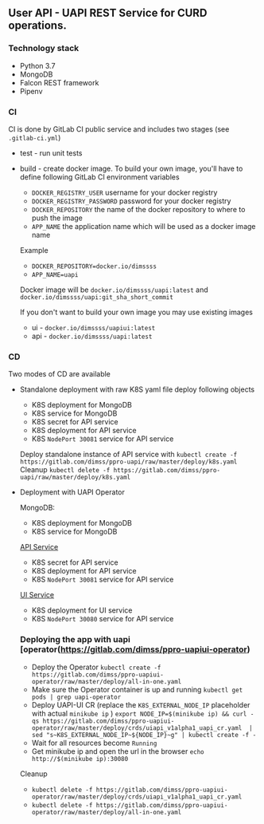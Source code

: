 ## User API - UAPI REST Service for CURD operations.

### Technology stack
- Python 3.7
- MongoDB
- Falcon REST framework
- Pipenv

### CI 
CI is done by GitLab CI public service and includes two stages (see `.gitlab-ci.yml`)
- test - run unit tests 
- build - create docker image. To build your own image, you'll have to define following GitLab CI environment variables
    - `DOCKER_REGISTRY_USER` username for your docker registry 
    - `DOCKER_REGISTRY_PASSWORD` password for your docker registry 
    - `DOCKER_REPOSITORY` the name of the docker repository to where to push the image
    - `APP_NAME` the application name which will be used as a docker image name
    
    Example 
     - `DOCKER_REPOSITORY=docker.io/dimssss`
     - `APP_NAME=uapi`
     
     Docker image will be `docker.io/dimssss/uapi:latest` and `docker.io/dimssss/uapi:git_sha_short_commit`
     
     If you don't want to build your own image you may use existing images
     - ui - `docker.io/dimssss/uapiui:latest`
     - api - `docker.io/dimssss/uapi:latest`

           
### CD 
Two modes of CD are available
- Standalone deployment with raw K8S yaml file deploy following objects
    - K8S deployment for MongoDB
    - K8S service for MongoDB
    - K8S secret for API service 
    - K8S deployment for API service 
    - K8S `NodePort 30081` service for API service

    Deploy standalone instance of API service with `kubectl create -f https://gitlab.com/dimss/ppro-uapi/raw/master/deploy/k8s.yaml`
    Cleanup `kubectl delete -f https://gitlab.com/dimss/ppro-uapi/raw/master/deploy/k8s.yaml`

- Deployment with UAPI Operator
    
    MongoDB: 
    - K8S deployment for MongoDB
    - K8S service for MongoDB
    
    [API Service](https://gitlab.com/dimss/ppro-uapi)
    - K8S secret for API service 
    - K8S deployment for API service 
    - K8S `NodePort 30081` service for API service

    [UI Service](https://gitlab.com/dimss/ppro-ui)
    - K8S deployment for UI service 
    - K8S `NodePort 30080` service for API service       
    
    ### Deploying the app with uapi [operator(https://gitlab.com/dimss/ppro-uapiui-operator)
    
    - Deploy the Operator `kubectl create -f https://gitlab.com/dimss/ppro-uapiui-operator/raw/master/deploy/all-in-one.yaml`
    - Make sure the Operator container is up and running `kubectl get pods | grep uapi-operator`
    - Deploy UAPI-UI CR (replace the `K8S_EXTERNAL_NODE_IP` placeholder with actual `minikube ip` ) 
    `export NODE_IP=$(minikube ip) && curl -qs https://gitlab.com/dimss/ppro-uapiui-operator/raw/master/deploy/crds/uiapi_v1alpha1_uapi_cr.yaml  | sed "s~K8S_EXTERNAL_NODE_IP~${NODE_IP}~g" | kubectl create -f -`
    - Wait for all resources become `Running`
    - Get minikube ip and open the url in the browser `echo http://$(minikube ip):30080`
    
    Cleanup
    - `kubectl delete -f https://gitlab.com/dimss/ppro-uapiui-operator/raw/master/deploy/crds/uiapi_v1alpha1_uapi_cr.yaml`
    - `kubectl delete -f https://gitlab.com/dimss/ppro-uapiui-operator/raw/master/deploy/all-in-one.yaml`



